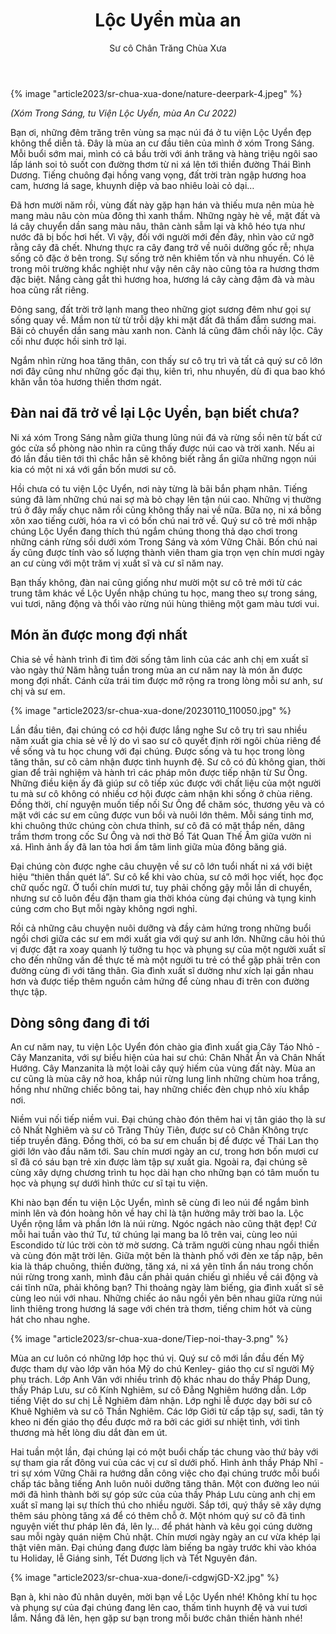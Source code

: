 ﻿---
title: Lộc Uyển mùa an
author: Sư cô Chân Trăng Chùa Xưa
---

{% image "article2023/sr-chua-xua-done/nature-deerpark-4.jpeg" %}

*(Xóm Trong Sáng, tu Viện Lộc Uyển, mùa An Cư 2022)*

Bạn ơi, những đêm trăng trên vùng sa mạc núi đá ở tu viện Lộc Uyển đẹp không thể diễn tả. Đây là mùa an cư đầu tiên của mình ở xóm Trong Sáng. Mỗi buổi sớm mai, mình có cả bầu trời với ánh trăng và hàng triệu ngôi sao lấp lánh soi tỏ suốt con đường thơm từ ni xá lên tới thiền đường Thái Bình Dương. Tiếng chuông đại hồng vang vọng, đất trời tràn ngập hương hoa cam, hương lá sage, khuynh diệp và bao nhiêu loài cỏ dại…

Đã hơn mười năm rồi, vùng đất này gặp hạn hán và thiếu mưa nên mùa hè mang màu nâu còn mùa đông thì xanh thắm. Những ngày hè về, mặt đất và lá cây chuyển dần sang màu nâu, thân cành sẫm lại và khô héo tựa như nước đã bị bốc hơi hết. Vì vậy, đối với người mới đến đây, nhìn vào cứ ngỡ rằng cây đã chết. Nhưng thực ra cây đang trở về nuôi dưỡng gốc rễ; nhựa sống cô đặc ở bên trong. Sự sống trở nên khiêm tốn và nhu nhuyến. Có lẽ trong môi trường khắc nghiệt như vậy nên cây nào cũng tỏa ra hương thơm đặc biệt. Nắng càng gắt thì hương hoa, hương lá cây càng đậm đà và màu hoa cũng rất riêng. 

Đông sang, đất trời trở lạnh mang theo những giọt sương đêm như gọi sự sống quay về. Mầm non từ từ trỗi dậy khi mặt đất đã thấm đẫm sương mai. Bãi cỏ chuyển dần sang màu xanh non. Cành lá cũng đâm chồi nảy lộc. Cây cối như được hồi sinh trở lại. 

Ngắm nhìn rừng hoa tăng thân, con thấy sư cô trụ trì và tất cả quý sư cô lớn nơi đây cũng như những gốc đại thụ, kiên trì, nhu nhuyến, dù đi qua bao khó khăn vẫn tỏa hương thiền thơm ngát. 

## Đàn nai đã trở về lại Lộc Uyển, bạn biết chưa?

Ni xá xóm Trong Sáng nằm giữa thung lũng núi đá và rừng sồi nên từ bất cứ góc cửa sổ phòng nào nhìn ra cũng thấy được núi cao và trời xanh. Nếu ai đó lần đầu tiên tới thì chắc hẳn sẽ không biết rằng ẩn giữa những ngọn núi kia có một ni xá với gần bốn mươi sư cô. 

Hồi chưa có tu viện Lộc Uyển, nơi này từng là bãi bắn phạm nhân. Tiếng súng đã làm những chú nai sợ mà bỏ chạy lên tận núi cao. Những vị thường trú ở đây mấy chục năm rồi cũng không thấy nai về nữa. Bữa nọ, ni xá bỗng xôn xao tiếng cười, hóa ra vì có bốn chú nai trở về. Quý sư cô trẻ mới nhập chúng Lộc Uyển đang thích thú ngắm chúng thong thả dạo chơi trong những cánh rừng sồi dưới xóm Trong Sáng và xóm Vững Chãi. Bốn chú nai ấy cũng được tính vào số lượng thành viên tham gia trọn vẹn chín mươi ngày an cư cùng với một trăm vị xuất sĩ và cư sĩ năm nay. 

Bạn thấy không, đàn nai cũng giống như mười một sư cô trẻ mới từ các trung tâm khác về Lộc Uyển nhập chúng tu học, mang theo sự trong sáng, vui tươi, năng động và thổi vào rừng núi hùng thiêng một gam màu tươi vui. 

## Món ăn được mong đợi nhất

Chia sẻ về hành trình đi tìm đời sống tâm linh của các anh chị em xuất sĩ vào ngày thứ Năm hằng tuần trong mùa an cư năm nay là món ăn được mong đợi nhất. Cánh cửa trái tim được mở rộng ra trong lòng mỗi sư anh, sư chị và sư em.

{% image "article2023/sr-chua-xua-done/20230110_110050.jpg" %}

Lần đầu tiên, đại chúng có cơ hội được lắng nghe Sư cô trụ trì sau nhiều năm xuất gia chia sẻ về lý do vì sao sư cô quyết định rời ngôi chùa riêng để về sống và tu học chung với đại chúng. Được sống và tu học trong lòng tăng thân, sư cô cảm nhận được tình huynh đệ. Sư cô có đủ không gian, thời gian để trải nghiệm và hành trì các pháp môn được tiếp nhận từ Sư Ông. Những điều kiện ấy đã giúp sư cô tiếp xúc được với chất liệu của một người tu mà sư cô không có nhiều cơ hội được cảm nhận khi sống ở chùa riêng. Đồng thời, chí nguyện muốn tiếp nối Sư Ông để chăm sóc, thương yêu và có mặt với các sư em cũng được vun bồi và nuôi lớn thêm. Mỗi sáng tinh mơ, khi chuông thức chúng còn chưa thỉnh, sư cô đã có mặt thắp nến, dâng trầm thơm trong cốc Sư Ông và nơi thờ Bồ Tát Quan Thế Âm giữa vườn ni xá. Hình ảnh ấy đã lan tỏa hơi ấm tâm linh giữa mùa đông băng giá. 

Đại chúng còn được nghe câu chuyện về sư cô lớn tuổi nhất ni xá với biệt hiệu “thiên thần quét lá”. Sư cô kể khi vào chùa, sư cô mới học viết, học đọc chữ quốc ngữ. Ở tuổi chín mươi tư, tuy phải chống gậy mỗi lần di chuyển, nhưng sư cô luôn đều đặn tham gia thời khóa cùng đại chúng và tụng kinh cúng cơm cho Bụt mỗi ngày không ngơi nghỉ. 

Rồi cả những câu chuyện nuôi dưỡng và đầy cảm hứng trong những buổi ngồi chơi giữa các sư em mới xuất gia với quý sư anh lớn. Những câu hỏi thú vị được đặt ra xoay quanh lý tưởng tu học và phụng sự của một người xuất sĩ cho đến những vấn đề thực tế mà một người tu trẻ có thể gặp phải trên con đường cùng đi với tăng thân. Gia đình xuất sĩ dường như xích lại gần nhau hơn và được tiếp thêm nguồn cảm hứng để cùng nhau đi trên con đường thực tập. 

## Dòng sông đang đi tới

An cư năm nay, tu viện Lộc Uyển đón chào gia đình xuất gia Cây Táo Nhỏ - Cây Manzanita, với sự biểu hiện của hai sư chú: Chân Nhất Ấn và Chân Nhất Hướng. Cây Manzanita là một loài cây quý hiếm của vùng đất này. Mùa an cư cũng là mùa cây nở hoa, khắp núi rừng lung linh những chùm hoa trắng, hồng như những chiếc bông tai, hay những chiếc đèn chụp nhỏ xíu khắp nơi. 

Niềm vui nối tiếp niềm vui. Đại chúng chào đón thêm hai vị tân giáo thọ là sư cô Nhất Nghiêm và sư cô Trăng Thủy Tiên, được sư cô Chân Không trực tiếp truyền đăng. Đồng thời, có ba sư em chuẩn bị để được về Thái Lan thọ giới lớn vào đầu năm tới. Sau chín mươi ngày an cư, trong hơn bốn mươi cư sĩ đã có sáu bạn trẻ xin được làm tập sự xuất gia. Ngoài ra, đại chúng sẽ cùng xây dựng chương trình tu học dài hạn cho những bạn có tâm muốn tu học và phụng sự dưới hình thức cư sĩ tại tu viện. 

Khi nào bạn đến tu viện Lộc Uyển, mình sẽ cùng đi leo núi để ngắm bình minh lên và đón hoàng hôn về hay chỉ là tận hưởng mây trời bao la. Lộc Uyển rộng lắm và phần lớn là núi rừng. Ngóc ngách nào cũng thật đẹp! Cứ mỗi hai tuần vào thứ Tư, tứ chúng lại mang ba lô trên vai, cùng leo núi Escondido từ lúc trời còn tờ mờ sương. Cả trăm người cùng nhau ngồi thiền và cùng đón mặt trời lên. Giữa một bên là thành phố với đèn xe tấp nập, bên kia là tháp chuông, thiền đường, tăng xá, ni xá yên tĩnh ẩn náu trong chốn núi rừng trong xanh, mình đâu cần phải quán chiếu gì nhiều về cái động và cái tĩnh nữa, phải không bạn? Thi thoảng ngày làm biếng, gia đình xuất sĩ sẽ cùng leo núi với nhau. Những chiếc áo nâu ngồi yên bên nhau giữa rừng núi linh thiêng trong hương lá sage với chén trà thơm, tiếng chim hót và cùng hát cho nhau nghe.

{% image "article2023/sr-chua-xua-done/Tiep-noi-thay-3.png" %}

Mùa an cư luôn có những lớp học thú vị. Quý sư cô mới lần đầu đến Mỹ được tham dự vào lớp văn hóa Mỹ do chú Kenley- giáo thọ cư sĩ người Mỹ phụ trách. Lớp Anh Văn với nhiều trình độ khác nhau do thầy Pháp Dung, thầy Pháp Lưu, sư cô Kính Nghiêm, sư cô Đẳng Nghiêm hướng dẫn. Lớp tiếng Việt do sư chị Lễ Nghiêm đảm nhận. Lớp nghi lễ được dạy bởi sư cô Khuê Nghiêm và sư cô Thần Nghiêm. Các lớp Giới từ cấp tập sự, sadi, tân tỳ kheo ni đến giáo thọ đều được mở ra bởi các giới sư nhiệt tình, với tình thương mà hết lòng dìu dắt đàn em út. 

Hai tuần một lần, đại chúng lại có một buổi chấp tác chung vào thứ bảy với sự tham gia rất đông vui của các vị cư sĩ dưới phố. Hình ảnh thầy Pháp Nhĩ - tri sự xóm Vững Chãi ra hướng dẫn công việc cho đại chúng trước mỗi buổi chấp tác bằng tiếng Anh luôn nuôi dưỡng tăng thân. Một con đường leo núi mới đã hình thành bởi sự góp sức của của thầy Pháp Lưu cùng anh chị em xuất sĩ mang lại sự thích thú cho nhiều người. Sắp tới, quý thầy sẽ xây dựng thêm sáu phòng tăng xá để có thêm chỗ ở. Một nhóm quý sư cô đã tình nguyện viết thư pháp lên đá, lên ly… để phát hành và kêu gọi cúng dường sau mỗi ngày quán niệm Chủ nhật. Chín mươi ngày ngày an cư vừa khép lại thật viên mãn. Đại chúng đang được làm biếng ba ngày trước khi vào khóa tu Holiday, lễ Giáng sinh, Tết Dương lịch và Tết Nguyên đán. 

{% image "article2023/sr-chua-xua-done/i-cdgwjGD-X2.jpg" %}

Bạn à, khi nào đủ nhân duyên, mời bạn về Lộc Uyển nhé! Không khí tu học và phụng sự của đại chúng đang lên cao, thấm tình huynh đệ và vui tươi lắm. Nắng đã lên, hẹn gặp sư bạn trong mỗi bước chân thiền hành nhé! 
